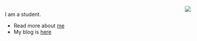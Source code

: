 <img align="right" src="https://github-readme-stats.vercel.app/api?username=kwanhooo&show_icons=true&icon_color=0366d6&text_color=24292e&bg_color=ffffff&hide_title=true" />

I am a student.

- Read more about [me](http://kwanhooo.github.io)
- My blog is [here](http://120.78.235.195)
